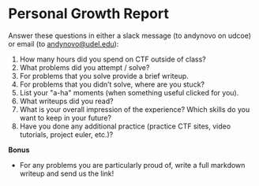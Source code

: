 # Personal Growth Report

Answer these questions in either a slack message (to andynovo on udcoe) or email (to andynovo@udel.edu):
1. How many hours did you spend on CTF outside of class? 
2. What problems did you attempt / solve? 
3. For problems that you solve provide a brief writeup. 
4. For problems that you didn’t solve, where are you stuck? 
5. List your "a-ha" moments (when something useful clicked for you).
6. What writeups did you read?
7. What is your overall impression of the experience? Which skills do you want to keep in your future?
8. Have you done any additional practice (practice CTF sites, video tutorials, project euler, etc.)?

**Bonus**
* For any problems you are particularly proud of, write a full markdown writeup and send us the link!


